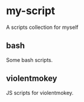 # my-script

A scripts collection for myself

## bash

Some bash scripts.

## violentmokey

JS scripts for violentmokey.
